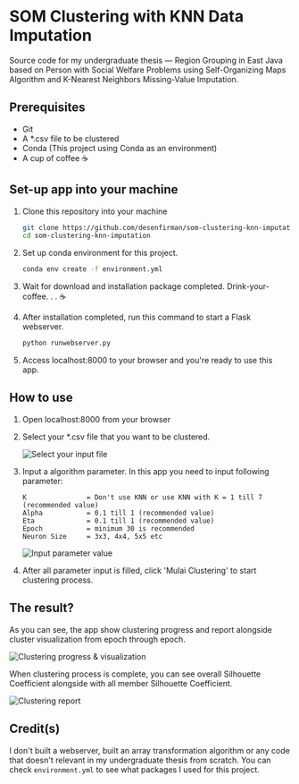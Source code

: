 # SOM Clustering with KNN Data Imputation

Source code for my undergraduate thesis — Region Grouping in East Java based on Person with Social Welfare Problems using Self-Organizing Maps Algorithm and K-Nearest Neighbors Missing-Value Imputation.

## Prerequisites

- Git
- A *.csv file to be clustered
- Conda (This project using Conda as an environment)
- A cup of coffee ☕

## Set-up app into your machine

1. Clone this repository into your machine

    ```bash
    git clone https://github.com/desenfirman/som-clustering-knn-imputation.git
    cd som-clustering-knn-imputation
    ```

2. Set up conda environment for this project.

    ```bash
    conda env create -f environment.yml
    ```

3. Wait for download and installation package completed. Drink-your-coffee. . . ☕
4. After installation completed, run this command to start a Flask webserver.

    ```bash
    python runwebserver.py
    ```

5. Access localhost:8000 to your browser and you're ready to use this app.

## How to use

1. Open localhost:8000 from your browser
2. Select your *.csv file that you want to be clustered.

    ![Select your input file](https://i.imgur.com/wxqYQPB.gif)

3. Input a algorithm parameter. In this app you need to input following parameter:

    ```text
    K               = Don't use KNN or use KNN with K = 1 till 7 (recommended value)
    Alpha           = 0.1 till 1 (recommended value)
    Eta             = 0.1 till 1 (recommended value)
    Epoch           = minimum 30 is recommended
    Neuron Size     = 3x3, 4x4, 5x5 etc
    ```

    ![Input parameter value](https://i.imgur.com/x6Cukz8.gif)

4. After all parameter input is filled, click 'Mulai Clustering' to start clustering process.

## The result?

As you can see, the app show clustering progress and report alongside cluster visualization from epoch through epoch.

![Clustering progress & visualization](https://i.imgur.com/JCOM0II.gif)

When clustering process is complete, you can see overall Silhouette Coefficient alongside with all member Silhouette Coefficient.

![Clustering report](https://i.imgur.com/JCOM0II.gif)

## Credit(s)

I don't built a webserver, built an array transformation algorithm or any code that doesn't relevant in my undergraduate thesis from scratch. You can check `environment.yml` to see what packages I used for this project.
